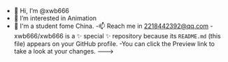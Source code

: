 - 👋 Hi, I’m @xwb666
- 👀 I’m interested in Animation
- 🌱 I'm a student fome China.
-📫 Reach me in 2218442392@qq.com
-xwb666/xwb666 is a ✨ special ✨ repository because its `README.md` (this file) appears on your GitHub profile.
-You can click the Preview link to take a look at your changes.
--->
